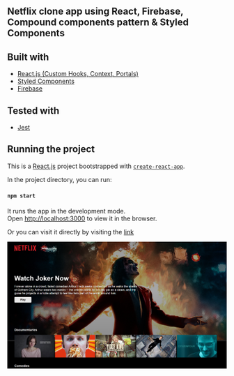 ## Netflix clone app using React, Firebase, Compound components pattern & Styled Components

## Built with

- [React.js (Custom Hooks, Context, Portals)](https://react.dev/)
- [Styled Components](https://styled-components.com/)
- [Firebase](https://firebase.google.com/)

## Tested with

- [Jest](https://jestjs.io/)

## Running the project

This is a [React.js](https://react.dev/) project bootstrapped with [`create-react-app`](https://create-react-app.dev/).

In the project directory, you can run:

#### `npm start`

It runs the app in the development mode.<br />
Open [http://localhost:3000](http://localhost:3000) to view it in the browser.

Or you can visit it directly by visiting the [link](https://reactzetflix-app.netlify.app/)

![Preview](public/zetflix-preview.png)
